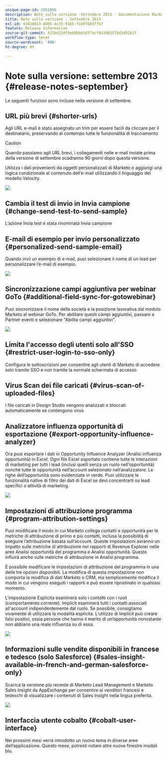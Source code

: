 ```yaml
---
unique-page-id: 2951056
description: Note sulla versione -Settembre 2013 - Documentazione Marketo - Documentazione del prodotto
title: Note sulla versione - Settembre 2013
exl-id: 43428813-0405-4c35-9165-f189fbb5ffb7
feature: Release Information
source-git-commit: 431bd258f9a68bbb9df7acf043085578d3d91b1f
workflow-type: tm+mt
source-wordcount: '498'
ht-degree: 0%

---
```


# Note sulla versione: settembre 2013 {#release-notes-september}

Le seguenti funzioni sono incluse nella versione di settembre.

## URL più brevi {#shorter-urls}

Agli URL e-mail è stato assegnato un trim per essere facili da cliccare per il destinatario, preservando al contempo tutte le funzionalità di tracciamento

>[!CAUTION]
>
>Quando passiamo agli URL brevi, i collegamenti nelle e-mail inviate prima della versione di settembre scadranno 90 giorni dopo questa versione.

Utilizza i dati provenienti da oggetti personalizzati di Marketo o aggiungi una logica condizionale al contenuto dell’e-mail utilizzando il linguaggio del modello Velocity.

![](assets/image2014-9-22-17-3a10-3a56.png)

## Cambia il test di invio in Invia campione {#change-send-test-to-send-sample}

L’azione Invia test è stata rinominata Invia campione

## E-mail di esempio per invio personalizzato {#personalized-send-sample-email}

Quando invii un esempio di e-mail, puoi selezionare il nome di un lead per personalizzare l’e-mail di esempio.

![](assets/image2014-9-22-17-3a11-3a22.png)

## Sincronizzazione campi aggiuntiva per webinar GoTo {#additional-field-sync-for-gotowebinar}

Puoi sincronizzare il nome della società e la posizione lavorativa dal modulo Marketo al webinar GoTo. Per abilitare questi campi aggiuntivi, passare a Partner eventi e selezionare &quot;Abilita campi aggiuntivi&quot;.

![](assets/image2014-9-22-17-3a11-3a53.png)

## Limita l&#39;accesso degli utenti solo all&#39;SSO {#restrict-user-login-to-sso-only}

Configura le sottoscrizioni per consentire agli utenti di Marketo di accedere solo tramite SSO e non tramite la normale schermata di accesso

## Virus Scan dei file caricati {#virus-scan-of-uploaded-files}

I file caricati in Design Studio vengono analizzati e bloccati automaticamente se contengono virus

## Analizzatore influenza opportunità di esportazione {#export-opportunity-influence-analyzer}

Ora puoi esportare i dati in Opportunity Influence Analyzer (Analisi influenza opportunità) in Excel. Ogni file Excel esportato contiene tutte le interazioni di marketing per tutti i lead (inclusi quelli senza un ruolo nell’opportunità) nonché tutte le opportunità nell’account selezionato nell’analizzatore. Le righe dell’opportunità sono evidenziate in verde. Puoi utilizzare le funzionalità native di filtro dei dati di Excel se devi concentrarti su lead specifici o attività di marketing.

![](assets/image2014-9-22-17-3a12-3a23.png)

## Impostazioni di attribuzione programma {#program-attribution-settings}

Puoi modificare il modo in cui Marketo collega contatti e opportunità per le metriche di attribuzione di primo e più contatti, inclusa la possibilità di eseguire l’attribuzione basata sull’account. Queste impostazioni avranno un impatto sulle metriche di attribuzione nei rapporti di Revenue Explorer nelle aree Analisi opportunità del programma e Analisi opportunità. Questo influirà anche sulle metriche di attribuzione in Analisi programma.

È possibile modificare le impostazioni di attribuzione del programma in una delle tre opzioni disponibili. La modifica di questa impostazione non comporta la modifica di dati Marketo o CRM, ma semplicemente modifica il modo in cui vengono eseguiti i rapporti e può essere ripristinato in qualsiasi momento.

L&#39;impostazione Esplicita esaminerà solo i contatti con i ruoli (comportamento corrente). Implicit esaminerà tutti i contatti associati all&#39;account indipendentemente dal ruolo. Se possibile, consigliamo vivamente di utilizzare la modalità esplicita. L’utilizzo di Implicit può creare falsi positivi, ossia persone che hanno il merito di un’opportunità nonostante non abbiano una reale influenza su di essa.

![](assets/image2014-9-22-17-3a12-3a43.png)

## Informazioni sulle vendite disponibili in francese e tedesco (solo Salesforce) {#sales-insight-available-in-french-and-german-salesforce-only}

Scarica la versione più recente di Marketo Lead Management e Marketo Sales Insight da AppExchange per consentire ai venditori francesi e tedeschi di visualizzare i contenuti di Sales Insight nella lingua preferita.

![](assets/image2014-9-22-17-3a13-3a12.png)

## Interfaccia utente cobalto {#cobalt-user-interface}

Nei prossimi mesi verrà introdotto un nuovo tema in diverse aree dell’applicazione. Questo mese, potresti notare altre nuove finestre modali blu.
